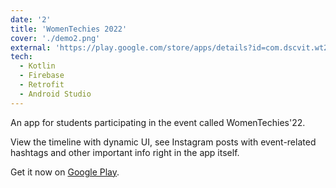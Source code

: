 ```yaml
---
date: '2'
title: 'WomenTechies 2022'
cover: './demo2.png'
external: 'https://play.google.com/store/apps/details?id=com.dscvit.wt22'
tech:
  - Kotlin
  - Firebase
  - Retrofit
  - Android Studio
---
```


An app for students participating in the event called WomenTechies'22.

View the timeline with dynamic UI, see Instagram posts with event-related hashtags and other important info right in the app itself.

Get it now on [Google Play](https://play.google.com/store/apps/details?id=com.dscvit.wt22).
